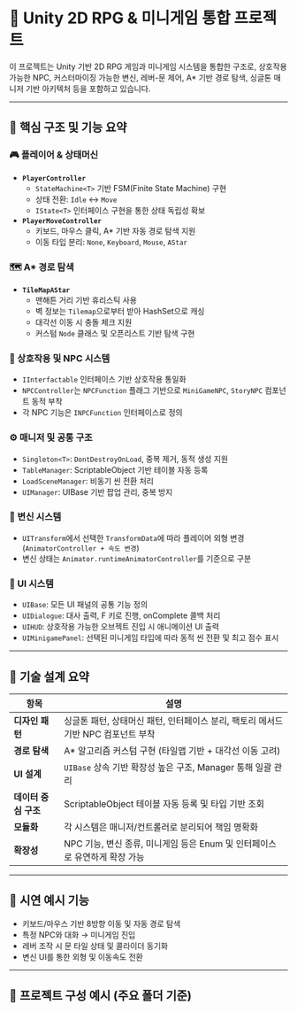 # 🧩 Unity 2D RPG & 미니게임 통합 프로젝트

이 프로젝트는 Unity 기반 2D RPG 게임과 미니게임 시스템을 통합한 구조로, 상호작용 가능한 NPC, 커스터마이징 가능한 변신, 레버-문 제어, A* 기반 경로 탐색, 싱글톤 매니저 기반 아키텍처 등을 포함하고 있습니다.

---

## 📌 핵심 구조 및 기능 요약

### 🎮 플레이어 & 상태머신
- **`PlayerController`**  
  - `StateMachine<T>` 기반 FSM(Finite State Machine) 구현
  - 상태 전환: `Idle` ↔ `Move`
  - `IState<T>` 인터페이스 구현을 통한 상태 독립성 확보
- **`PlayerMoveController`**  
  - 키보드, 마우스 클릭, A* 기반 자동 경로 탐색 지원
  - 이동 타입 분리: `None`, `Keyboard`, `Mouse`, `AStar`

### 🗺️ A* 경로 탐색
- **`TileMapAStar`**
  - 맨해튼 거리 기반 휴리스틱 사용
  - 벽 정보는 `Tilemap`으로부터 받아 HashSet으로 캐싱
  - 대각선 이동 시 충돌 체크 지원
  - 커스텀 `Node` 클래스 및 오픈리스트 기반 탐색 구현

### 🧱 상호작용 및 NPC 시스템
- `IInterfactable` 인터페이스 기반 상호작용 통일화
- `NPCController`는 `NPCFunction` 플래그 기반으로 `MiniGameNPC`, `StoryNPC` 컴포넌트 동적 부착
- 각 NPC 기능은 `INPCFunction` 인터페이스로 정의

### ⚙️ 매니저 및 공통 구조
- `Singleton<T>`: `DontDestroyOnLoad`, 중복 제거, 동적 생성 지원
- `TableManager`: ScriptableObject 기반 테이블 자동 등록
- `LoadSceneManager`: 비동기 씬 전환 처리
- `UIManager`: UIBase 기반 팝업 관리, 중복 방지

### 🧙 변신 시스템
- `UITransform`에서 선택한 `TransformData`에 따라 플레이어 외형 변경 (`AnimatorController + 속도 변경`)
- 변신 상태는 `Animator.runtimeAnimatorController`를 기준으로 구분

### 🧩 UI 시스템
- `UIBase`: 모든 UI 패널의 공통 기능 정의
- `UIDialogue`: 대사 출력, F 키로 진행, onComplete 콜백 처리
- `UIHUD`: 상호작용 가능한 오브젝트 진입 시 애니메이션 UI 출력
- `UIMinigamePanel`: 선택된 미니게임 타입에 따라 동적 씬 전환 및 최고 점수 표시

---

## 🧠 기술 설계 요약

| 항목 | 설명 |
|------|------|
| **디자인 패턴** | 싱글톤 패턴, 상태머신 패턴, 인터페이스 분리, 팩토리 메서드 기반 NPC 컴포넌트 부착 |
| **경로 탐색** | A* 알고리즘 커스텀 구현 (타일맵 기반 + 대각선 이동 고려) |
| **UI 설계** | `UIBase` 상속 기반 확장성 높은 구조, Manager 통해 일괄 관리 |
| **데이터 중심 구조** | ScriptableObject 테이블 자동 등록 및 타입 기반 조회 |
| **모듈화** | 각 시스템은 매니저/컨트롤러로 분리되어 책임 명확화 |
| **확장성** | NPC 기능, 변신 종류, 미니게임 등은 Enum 및 인터페이스로 유연하게 확장 가능 |

---

## 🚀 시연 예시 기능

- 키보드/마우스 기반 8방향 이동 및 자동 경로 탐색
- 특정 NPC와 대화 → 미니게임 진입
- 레버 조작 시 문 타일 상태 및 콜라이더 동기화
- 변신 UI를 통한 외형 및 이동속도 전환

---

## 📁 프로젝트 구성 예시 (주요 폴더 기준)
